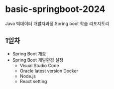 # basic-springboot-2024

Java 빅데이터 개발자과정 Spring boot 학습 리포지토리

## 1일차

- Spring Boot 개요
- Spring Boot 개발환경 설정
  - Visual Studio Code
  - Oracle latest version Docker
  - Node.js
  - React setting
